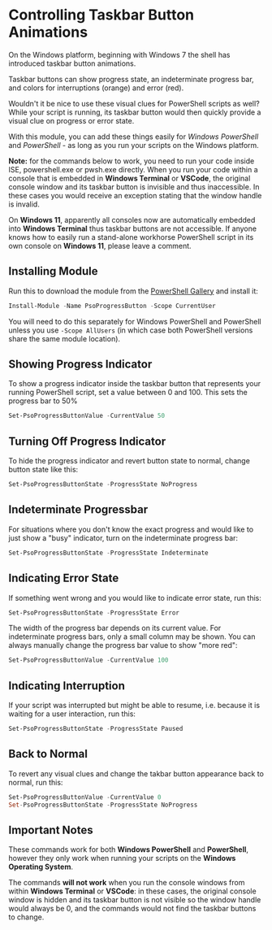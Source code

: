 # Controlling Taskbar Button Animations

On the Windows platform, beginning with Windows 7 the shell has introduced taskbar button animations.

Taskbar buttons can show progress state, an indeterminate progress bar, and colors for interruptions (orange) and error (red).

Wouldn't it be nice to use these visual clues for PowerShell scripts as well? While your script is running, its taskbar button would then quickly provide a visual clue on progress or error state.

With this module, you can add these things easily for *Windows PowerShell* and *PowerShell* - as long as you run your scripts on the Windows platform.

**Note:** for the commands below to work, you need to run your code inside ISE, powershell.exe or pwsh.exe directly. When you run your code within a console that is embedded in **Windows Terminal** or **VSCode**, the original console window and its taskbar button is invisible and thus inaccessible. In these cases you would receive an exception stating that the window handle is invalid.

On **Windows 11**, apparently all consoles now are automatically embedded into **Windows Terminal** thus taskbar buttons are not accessible. If anyone knows how to easily run a stand-alone workhorse PowerShell script in its own console on **Windows 11**, please leave a comment. 


## Installing Module

Run this to download the module from the [PowerShell Gallery](https://www.powershellgallery.com/packages/PsoProgressButton) and install it:

```powershell
Install-Module -Name PsoProgressButton -Scope CurrentUser
```

You will need to do this separately for Windows PowerShell and PowerShell unless you use `-Scope AllUsers` (in which case both PowerShell versions share the same module location).

## Showing Progress Indicator

To show a progress indicator inside the taskbar button that represents your running PowerShell script, set a value between 0 and 100. This sets the progress bar to 50%

```powershell
Set-PsoProgressButtonValue -CurrentValue 50
```


## Turning Off Progress Indicator

To hide the progress indicator and revert button state to normal, change button state like this:

```powershell
Set-PsoProgressButtonState -ProgressState NoProgress
```

## Indeterminate Progressbar

For situations where you don't know the exact progress and would like to just show a "busy" indicator, turn on the indeterminate progress bar:

```powershell
Set-PsoProgressButtonState -ProgressState Indeterminate
```

## Indicating Error State

If something went wrong and you would like to indicate error state, run this:

```powershell
Set-PsoProgressButtonState -ProgressState Error
```

The width of the progress bar depends on its current value. For indeterminate progress bars, only a small column may be shown. You can always manually change the progress bar value to show "more red":

```powershell
Set-PsoProgressButtonValue -CurrentValue 100
```

## Indicating Interruption

If your script was interrupted but might be able to resume, i.e. because it is waiting for a user interaction, run this:

```powershell
Set-PsoProgressButtonState -ProgressState Paused
```

## Back to Normal

To revert any visual clues and change the takbar button appearance back to normal, run this:

```powershell
Set-PsoProgressButtonValue -CurrentValue 0
Set-PsoProgressButtonState -ProgressState NoProgress
```

## Important Notes

These commands work for both **Windows PowerShell** and **PowerShell**, however they only work when running your scripts on the **Windows Operating System**.

The commands **will not work** when you run the console windows from within **Windows Terminal** or **VSCode**: in these cases, the original console window is hidden and its taskbar button is not visible so the window handle would always be 0, and the commands would not find the taskbar buttons to change.

